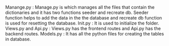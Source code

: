 Manange.py : Manage.py is which manages all the files that contain the dictionaries and it has two functions seeder and recreate db. Seeder function helps to add the data in the the database and recreate db function is used for resetting the database.
Init.py : It is used to initialize the folder.
Views.py and Api.py : Views.py has the frontend routes and Api.py has the backend routes.
Models.py : It has all the python files for creating the tables in database.
